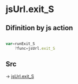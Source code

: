 # jsUrl.exit_S

## Difinition by js action

```js.js

var=runExit_S
	?func=jsUrl.exit_S

```

## Src

-> [jsUrl.exit_S](https://github.com/puutaro/CommandClick/blob/master/app/src/main/java/com/puutaro/commandclick/fragment_lib/terminal_fragment/js_interface/JsUrl.kt#L154)



